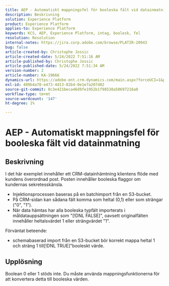```yaml
---
title: AEP - Automatiskt mappningsfel för booleska fält vid datainmatning
description: Beskrivning
solution: Experience Platform
product: Experience Platform
applies-to: Experience Platform
keywords: KCS, AEP, Experience Platform, intag, boolesk, fel
resolution: Resolution
internal-notes: https://jira.corp.adobe.com/browse/PLATIR-20943
bug: false
article-created-by: Christophe Jossic
article-created-date: 5/24/2022 7:51:16 AM
article-published-by: Christophe Jossic
article-published-date: 5/24/2022 7:51:34 AM
version-number: 2
article-number: KA-19666
dynamics-url: https://adobe-ent.crm.dynamics.com/main.aspx?forceUCI=1&pagetype=entityrecord&etn=knowledgearticle&id=7a9aa847-36db-ec11-a7b6-0022480b01c6
exl-id: 489b4a70-e473-4d13-82b4-0e1e7a207d02
source-git-commit: 0c3e421beca46d9fe1952b1f98538a50697216a0
workflow-type: tm+mt
source-wordcount: '147'
ht-degree: 1%

---
```


# AEP - Automatiskt mappningsfel för booleska fält vid datainmatning

## Beskrivning


I det här exemplet innehåller ett CRM-datainhämtning klientens flöde med kundens överordnad post. Posten innehåller booleska flaggor om kundernas sekretesskänsla.

- Injektionsprocessen baseras på en batchimport från en S3-bucket.
- På CRM-sidan kan sådana fält komma som heltal (0,1) eller som strängar (&quot;0&quot;, &quot;1&quot;).
- När data hämtas har alla booleska typfält importerats i måldatauppsättningen som &quot;[!DNL FALSE]&quot;, oavsett originalfälten innehåller heltalsvärdet 1 eller strängvärdet &quot;1&quot;.


Förväntat beteende:

- schemabaserad import från en S3-bucket bör korrekt mappa heltal 1 och sträng 1 till[!DNL TRUE]&quot;booleskt värde.





## Upplösning


Boolean 0 eller 1 stöds inte. Du måste använda mappningsfunktionerna för att konvertera detta till booleska värden.
